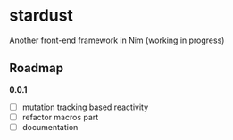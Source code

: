 # stardust
Another front-end framework in Nim (working in progress)

## Roadmap

**0.0.1**

- [ ] mutation tracking based reactivity
- [ ] refactor macros part
- [ ] documentation
